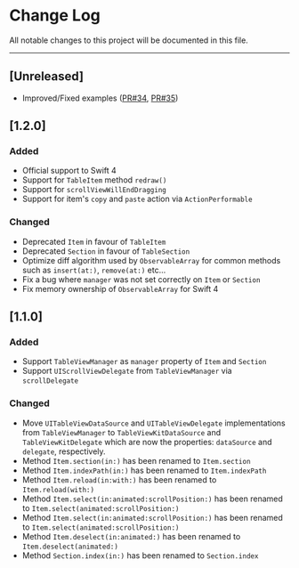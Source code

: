 # Change Log
All notable changes to this project will be documented in this file.

---
## [Unreleased]

- Improved/Fixed examples ([PR#34](https://github.com/odigeoteam/TableViewKit/pull/34), [PR#35](https://github.com/odigeoteam/TableViewKit/pull/35))

## [1.2.0]
### Added
- Official support to Swift 4
- Support for `TableItem` method `redraw()`
- Support for `scrollViewWillEndDragging`
- Support for item's `copy` and `paste` action via `ActionPerformable`
### Changed
- Deprecated `Item` in favour of `TableItem`
- Deprecated `Section` in favour of `TableSection`
- Optimize diff algorithm used by `ObservableArray` for common methods such as `insert(at:)`, `remove(at:)` etc...
- Fix a bug where `manager` was not set correctly on `Item` or `Section`
- Fix memory ownership of `ObservableArray` for Swift 4

## [1.1.0]
### Added
- Support `TableViewManager` as `manager` property of `Item` and `Section`
- Support `UIScrollViewDelegate` from `TableViewManager` via `scrollDelegate`

### Changed
- Move `UITableViewDataSource` and `UITableViewDelegate` implementations from `TableViewManager` to `TableViewKitDataSource` and `TableViewKitDelegate` which are now the properties: `dataSource` and `delegate`, respectively.
- Method `Item.section(in:)` has been renamed to `Item.section`
- Method `Item.indexPath(in:)` has been renamed to `Item.indexPath`
- Method `Item.reload(in:with:)` has been renamed to `Item.reload(with:)`
- Method `Item.select(in:animated:scrollPosition:)` has been renamed to `Item.select(animated:scrollPosition:)`
- Method `Item.select(in:animated:scrollPosition:)` has been renamed to `Item.select(animated:scrollPosition:)`
- Method `Item.deselect(in:animated:)` has been renamed to `Item.deselect(animated:)`
- Method `Section.index(in:)` has been renamed to `Section.index`

